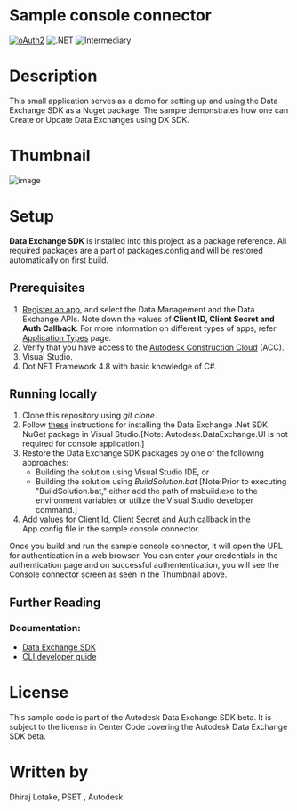 # Sample console connector

[![oAuth2](https://img.shields.io/badge/oAuth2-v2-green.svg)](http://developer.autodesk.com/)
![.NET](https://img.shields.io/badge/.NET%20Framework-4.8-blue.svg)
![Intermediary](https://img.shields.io/badge/Level-Intermediary-lightblue.svg)

# Description
This small application serves as a demo for setting up and using the Data Exchange SDK as a Nuget package. The sample demonstrates how one can Create or Update Data Exchanges using DX SDK.

# Thumbnail
![image](https://github.com/autodesk-platform-services/aps-dataexchange-console/assets/143083177/f4b36fe4-db5d-4f3c-b887-bc46f3e033e5)


# Setup
**Data Exchange SDK** is installed into this project as a package reference. All required packages are a part of packages.config and will be restored automatically on first build.

## Prerequisites
1. [Register an app](https://aps.autodesk.com/myapps/), and select the Data Management and the Data Exchange APIs. Note down the values of **Client ID, Client Secret and Auth Callback**. For more information on different types of apps, refer [Application Types](https://aps.autodesk.com/en/docs/oauth/v2/developers_guide/App-types/) page.
2. Verify that you have access to the [Autodesk Construction Cloud](https://acc.autodesk.com/) (ACC).
3. Visual Studio.
4. Dot NET Framework 4.8 with basic knowledge of C#.

## Running locally
1. Clone this repository using *git clone*.
2. Follow [these](https://aps.autodesk.com/en/docs/dx-sdk/v1/developers_guide/installing_the_sdk/#procedure) instructions for installing the Data Exchange .Net SDK NuGet package in Visual Studio.[Note: Autodesk.DataExchange.UI is not required for console application.]
3. Restore the Data Exchange SDK packages by one of the following approaches:
    * Building the solution using Visual Studio IDE, or 
    * Building the solution using *BuildSolution.bat* [Note:Prior to executing "BuildSolution.bat," either add the path of msbuild.exe to the environment variables or utilize the Visual Studio developer command.]
4. Add values for Client Id, Client Secret and Auth callback in the App.config file in the sample console connector.

Once you build and run the sample console connector, it will open the URL for authentication in a web browser. 
You can enter your credentials in the authentication page and on successful authententication, you will see the Console connector screen as seen in the Thumbnail above. 

## Further Reading
### Documentation:
* [Data Exchange SDK](https://aps.autodesk.com/en/docs/dx-sdk-beta/v1/developers_guide/overview/) 
* [CLI developer guide](https://aps.autodesk.com/en/docs/dx-sdk-beta/v1/tutorials/sdk-without-ui/create-an-exchange-container/) 
<!--ToDo: Update links to new Prod SDK documentation-->

# License
This sample code is part of the Autodesk Data Exchange SDK beta. It is subject to the license in Center Code covering the Autodesk Data Exchange SDK beta.

# Written by
Dhiraj Lotake, PSET , Autodesk
